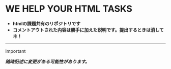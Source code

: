 # WE HELP YOUR HTML TASKS
- **htmlの課題共有のリポジトリです**
- **コメントアウトされた内容は勝手に加えた説明です。提出するときは消してネ！**

---

>[!important] 
>***随時記述に変更がある可能性があります。***
